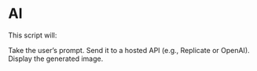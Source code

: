 # AI

This script will:

Take the user’s prompt.
Send it to a hosted API (e.g., Replicate or OpenAI).
Display the generated image.
